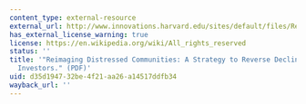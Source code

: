```yaml
---
content_type: external-resource
external_url: http://www.innovations.harvard.edu/sites/default/files/Reimaging-Distressed-Communities.pdf
has_external_license_warning: true
license: https://en.wikipedia.org/wiki/All_rights_reserved
status: ''
title: '"Reimaging Distressed Communities: A Strategy to Reverse Decline and Attract
  Investors." (PDF)'
uid: d35d1947-32be-4f21-aa26-a14517ddfb34
wayback_url: ''
---
```

